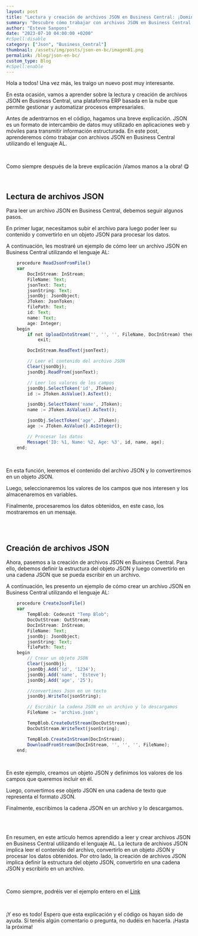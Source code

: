 ```yaml
---
layout: post
title: "Lectura y creación de archivos JSON en Business Central: ¡Domina el intercambio de datos estructurados!"
summary: "Descubre cómo trabajar con archivos JSON en Business Central utilizando el lenguaje AL. Aprende a leer y procesar datos de archivos JSON, así como a crear y descargar archivos JSON. Mejora tus habilidades en el intercambio de datos estructurados y potencia tus proyectos en Business Central."
author: "Esteve Sanpons"
date: "2023-07-10 04:00:00 +0200"
#cSpell:disable
category: ["Json", "Business_Central"]
thumbnail: /assets/img/posts/json-en-bc/imagen01.png
permalink: /blog/json-en-bc/
custom_type: Blog
#cSpell:enable
---
```


Hola a todos! Una vez más, les traigo un nuevo post muy interesante.

En esta ocasión, vamos a aprender sobre la lectura y creación de archivos JSON en Business Central, una plataforma ERP basada en la nube que permite gestionar y automatizar procesos empresariales.

Antes de adentrarnos en el código, hagamos una breve explicación. JSON es un formato de intercambio de datos muy utilizado en aplicaciones web y móviles para transmitir información estructurada. En este post, aprenderemos cómo trabajar con archivos JSON en Business Central utilizando el lenguaje AL.

<br>

Como siempre después de la breve explicación ¡Vamos manos a la obra! 😋

<br>

## Lectura de archivos JSON

Para leer un archivo JSON en Business Central, debemos seguir algunos pasos.

En primer lugar, necesitamos subir el archivo para luego poder leer su contenido y convertirlo en un objeto JSON para procesar los datos.

A continuación, les mostraré un ejemplo de cómo leer un archivo JSON en Business Central utilizando el lenguaje AL:

```javascript
    procedure ReadJsonFromFile()
    var
        DocInStream: InStream;
        FileName: Text;
        jsonText: Text;
        jsonString: Text;
        jsonObj: JsonObject;
        JToken: JsonToken;
        filePath: Text;
        id: Text;
        name: Text;
        age: Integer;
    begin
        if not UploadIntoStream('', '', '', FileName, DocInStream) then
            exit;

        DocInStream.ReadText(jsonText);

        // Leer el contenido del archivo JSON
        Clear(jsonObj);
        jsonObj.ReadFrom(jsonText);

        // Leer los valores de los campos
        jsonObj.SelectToken('id', JToken);
        id := JToken.AsValue().AsText();

        jsonObj.SelectToken('name', JToken);
        name := JToken.AsValue().AsText();

        jsonObj.SelectToken('age', JToken);
        age := JToken.AsValue().AsInteger();

        // Procesar los datos
        Message('ID: %1, Name: %2, Age: %3', id, name, age);
    end;
```

<br>

En esta función, leeremos el contenido del archivo JSON y lo convertiremos en un objeto JSON.

Luego, seleccionaremos los valores de los campos que nos interesen y los almacenaremos en variables.

Finalmente, procesaremos los datos obtenidos, en este caso, los mostraremos en un mensaje.

<br><br>

## Creación de archivos JSON

Ahora, pasemos a la creación de archivos JSON en Business Central. Para ello, debemos definir la estructura del objeto JSON y luego convertirlo en una cadena JSON que se pueda escribir en un archivo.

A continuación, les presento un ejemplo de cómo crear un archivo JSON en Business Central utilizando el lenguaje AL:

```javascript
    procedure CreateJsonFile()
    var
        TempBlob: Codeunit "Temp Blob";
        DocOutStream: OutStream;
        DocInStream: InStream;
        FileName: Text;
        jsonObj: JsonObject;
        jsonString: Text;
        filePath: Text;
    begin
        // Crear un objeto JSON
        Clear(jsonObj);
        jsonObj.Add('id', '1234');
        jsonObj.Add('name', 'Esteve');
        jsonObj.Add('age', '25');

        //convertimos Json en un texto
        jsonObj.WriteTo(jsonString);

        // Escribir la cadena JSON en un archivo y lo descargamos
        FileName := 'archivo.json';

        TempBlob.CreateOutStream(DocOutStream);
        DocOutStream.WriteText(jsonString);

        TempBlob.CreateInStream(DocInStream);
        DownloadFromStream(DocInStream, '', '', '', FileName);
    end;
```

<br>

En este ejemplo, creamos un objeto JSON y definimos los valores de los campos que queremos incluir en él.

Luego, convertimos ese objeto JSON en una cadena de texto que representa el formato JSON.

Finalmente, escribimos la cadena JSON en un archivo y lo descargamos.

<br><br>

En resumen, en este artículo hemos aprendido a leer y crear archivos JSON en Business Central utilizando el lenguaje AL. La lectura de archivos JSON implica leer el contenido del archivo, convertirlo en un objeto JSON y procesar los datos obtenidos. Por otro lado, la creación de archivos JSON implica definir la estructura del objeto JSON, convertirlo en una cadena JSON y escribirlo en un archivo.

<br>

Como siempre, podréis ver el ejemplo entero en el [Link](https://github.com/Esanpons/ejemplos-blog/tree/main/AL/JsonBasico)

<br>

¡Y eso es todo! Espero que esta explicación y el código os hayan sido de ayuda. Si tenéis algún comentario o pregunta, no dudéis en hacerla. ¡Hasta la próxima!
